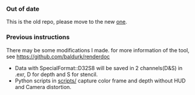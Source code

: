 ### Out of date
This is the old repo, please move to the new [one](https://github.com/xiaofeng94/renderdoc_for_game_data).

### Previous instructions
There may be some modifications I made. for more information of the tool, see https://github.com/baldurk/renderdoc

* Data with SpecialFormat::D32S8 will be saved in 2 channels(D&S) in .exr, D for depth and S for stencil.
* Python scripts in [scripts/](https://github.com/xiaofeng94/renderdoc/tree/v0.x/scripts) capture color frame and depth without HUD and Camera distortion.
